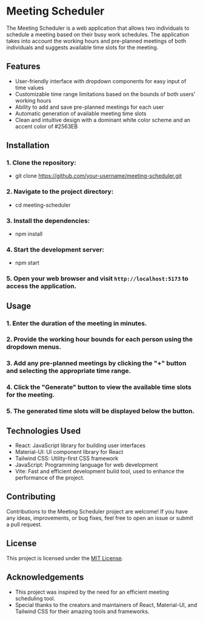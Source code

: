 # Meeting Scheduler

The Meeting Scheduler is a web application that allows two individuals to schedule a meeting based on their busy work schedules. The application takes into account the working hours and pre-planned meetings of both individuals and suggests available time slots for the meeting.

## Features

- User-friendly interface with dropdown components for easy input of time values
- Customizable time range limitations based on the bounds of both users' working hours
- Ability to add and save pre-planned meetings for each user
- Automatic generation of available meeting time slots
- Clean and intuitive design with a dominant white color scheme and an accent color of #2563EB

## Installation

### 1. Clone the repository:

- git clone https://github.com/your-username/meeting-scheduler.git

### 2. Navigate to the project directory:

- cd meeting-scheduler

### 3. Install the dependencies:

- npm install

### 4. Start the development server:

- npm start

### 5. Open your web browser and visit `http://localhost:5173` to access the application.

## Usage

### 1. Enter the duration of the meeting in minutes.
### 2. Provide the working hour bounds for each person using the dropdown menus.
### 3. Add any pre-planned meetings by clicking the "+" button and selecting the appropriate time range.
### 4. Click the "Generate" button to view the available time slots for the meeting.
### 5. The generated time slots will be displayed below the button.

## Technologies Used

- React: JavaScript library for building user interfaces
- Material-UI: UI component library for React
- Tailwind CSS: Utility-first CSS framework
- JavaScript: Programming language for web development
- Vite: Fast and efficient development build tool, used to enhance the performance of the project.

## Contributing

Contributions to the Meeting Scheduler project are welcome! If you have any ideas, improvements, or bug fixes, feel free to open an issue or submit a pull request.

## License

This project is licensed under the [MIT License](LICENSE).

## Acknowledgements

- This project was inspired by the need for an efficient meeting scheduling tool.
- Special thanks to the creators and maintainers of React, Material-UI, and Tailwind CSS for their amazing tools and frameworks.